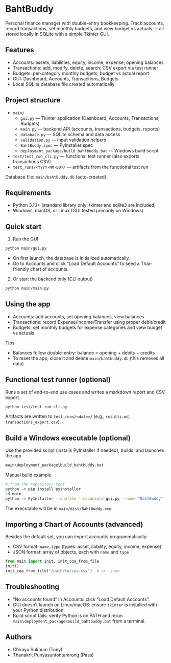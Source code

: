 # BahtBuddy

Personal finance manager with double-entry bookkeeping. Track accounts, record transactions, set monthly budgets, and view budget vs actuals — all stored locally in SQLite with a simple Tkinter GUI.

## Features
- Accounts: assets, liabilities, equity, income, expense; opening balances
- Transactions: add, modify, delete, search; CSV export via test runner
- Budgets: per-category monthly budgets; budget vs actual report
- GUI: Dashboard, Accounts, Transactions, Budgets
- Local SQLite database file created automatically

## Project structure
- `main/`
  - `gui.py` — Tkinter application (Dashboard, Accounts, Transactions, Budgets)
  - `main.py` — backend API (accounts, transactions, budgets, reports)
  - `database.py` — SQLite schema and data access
  - `validation.py` — input validation helpers
  - `BahtBuddy.spec` — PyInstaller spec
  - `deployment_package/build_bahtbuddy.bat` — Windows build script
- `test/test_run_cli.py` — functional test runner (also exports transactions CSV)
- `test_runs/<YYYY-MM-DD>/` — artifacts from the functional test run

Database file: `main/bahtbuddy.db` (auto-created).

## Requirements
- Python 3.10+ (standard library only; tkinter and sqlite3 are included)
- Windows, macOS, or Linux (GUI tested primarily on Windows)

## Quick start
1) Run the GUI

```bash path=null start=null
python main/gui.py
```

- On first launch, the database is initialized automatically.
- Go to Accounts and click “Load Default Accounts” to seed a Thai-friendly chart of accounts.

2) Or start the backend only (CLI output)

```bash path=null start=null
python main/main.py
```

## Using the app
- Accounts: add accounts, set opening balances, view balances
- Transactions: record Expense/Income/Transfer using proper debit/credit
- Budgets: set monthly budgets for expense categories and view budget vs actuals

Tips
- Balances follow double-entry: balance = opening + debits − credits
- To reset the app, close it and delete `main/bahtbuddy.db` (this removes all data)

## Functional test runner (optional)
Runs a set of end-to-end use cases and writes a markdown report and CSV export.

```bash path=null start=null
python test/test_run_cli.py
```

Artifacts are written to `test_runs/<date>/` (e.g., `results.md`, `transactions_export.csv`).

## Build a Windows executable (optional)
Use the provided script (installs PyInstaller if needed), builds, and launches the app.

```bat path=null start=null
main\deployment_package\build_bahtbuddy.bat
```

Manual build example

```bash path=null start=null
# from the repository root
python -m pip install pyinstaller
cd main
python -m PyInstaller --onefile --noconsole gui.py --name "BahtBuddy"
```

The executable will be in `main/dist/BahtBuddy.exe`.

## Importing a Chart of Accounts (advanced)
Besides the default set, you can import accounts programmatically:

- CSV format: `name,type` (types: asset, liability, equity, income, expense)
- JSON format: array of objects, each with `name` and `type`

```python path=null start=null
from main import init, init_coa_from_file
init()
init_coa_from_file("/path/to/coa.csv")  # or .json
```

## Troubleshooting
- “No accounts found” in Accounts: click “Load Default Accounts”.
- GUI doesn’t launch on Linux/macOS: ensure `tkinter` is installed with your Python distribution.
- Build script fails: verify Python is on PATH and rerun `main\deployment_package\build_bahtbuddy.bat` from a terminal.

## Authors
- Chirayu Sukhum (Tuey)
- Thanakrit Punyasuntontamrong (Pass)